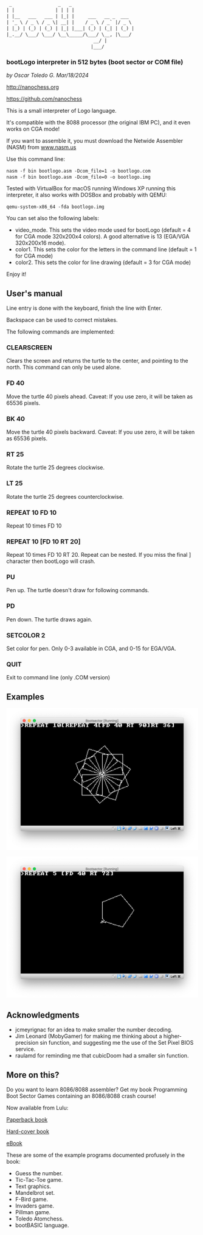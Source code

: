      _                 _   _
    | |               | | | |
    | |__   ___   ___ | |_| |     ___   __ _  ___
    | '_ \ / _ \ / _ \| __| |    / _ \ / _` |/ _ \
    | |_) | (_) | (_) | |_| |___| (_) | (_| | (_) |
    |_.__/ \___/ \___/ \__\_____/\___/ \__, |\___/
                                    __/ |
                                   |___/
### bootLogo interpreter in 512 bytes (boot sector or COM file)

*by Oscar Toledo G. Mar/18/2024*

http://nanochess.org

https://github.com/nanochess

This is a small interpreter of Logo language.

It's compatible with the 8088 processor (the original IBM PC), and it even works on CGA mode!

If you want to assemble it, you must download the Netwide Assembler (NASM) from www.nasm.us

Use this command line:

    nasm -f bin bootlogo.asm -Dcom_file=1 -o bootlogo.com
    nasm -f bin bootlogo.asm -Dcom_file=0 -o bootlogo.img

Tested with VirtualBox for macOS running Windows XP running this interpreter, it also works with DOSBox and probably with QEMU:

    qemu-system-x86_64 -fda bootlogo.img

You can set also the following labels:

* video_mode. This sets the video mode used for bootLogo (default = 4 for CGA mode 320x200x4 colors). A good alternative is 13 (EGA/VGA 320x200x16 mode).
* color1. This sets the color for the letters in the command line (default = 1 for CGA mode)
* color2. This sets the color for line drawing (default = 3 for CGA mode)

Enjoy it!

## User's manual

Line entry is done with the keyboard, finish the line with Enter.

Backspace can be used to correct mistakes.

The following commands are implemented:

### CLEARSCREEN

Clears the screen and returns the turtle to the center, and pointing to the north. This command can only be used alone.

### FD 40

Move the turtle 40 pixels ahead. Caveat: If you use zero, it will be taken as 65536 pixels.

### BK 40

Move the turtle 40 pixels backward. Caveat: If you use zero, it will be taken as 65536 pixels.

### RT 25

Rotate the turtle  25 degrees clockwise.

### LT 25

Rotate the turtle 25 degrees counterclockwise.

### REPEAT 10 FD 10

Repeat 10 times FD 10

### REPEAT 10 [FD 10 RT 20]

Repeat 10 times FD 10 RT 20. Repeat can be nested. If you miss the final ] character then bootLogo will crash.

### PU

Pen up. The turtle doesn't draw for following commands.

### PD

Pen down. The turtle draws again.

### SETCOLOR 2

Set color for pen. Only 0-3 available in CGA, and 0-15 for EGA/VGA.

### QUIT

Exit to command line (only .COM version)

## Examples

![bootLogo command sequence](example3.png)

![Result of bootLogo command sequence](example4.png)

## Acknowledgments

* jcmeyrignac for an idea to make smaller the number decoding.
* Jim Leonard (MobyGamer) for making me thinking about a higher-precision sin function, and suggesting me the use of the Set Pixel BIOS service.
* raulamd for reminding me that cubicDoom had a smaller sin function.

## More on this?

Do you want to learn 8086/8088 assembler? Get my book Programming Boot Sector Games containing an 8086/8088 crash course!

Now available from Lulu:

[Paperback book](http://www.lulu.com/shop/oscar-toledo-gutierrez/programming-boot-sector-games/paperback/product-24188564.html)

[Hard-cover book](http://www.lulu.com/shop/oscar-toledo-gutierrez/programming-boot-sector-games/hardcover/product-24188530.html)

[eBook](https://nanochess.org/store.html)

These are some of the example programs documented profusely
in the book:

  * Guess the number.
  * Tic-Tac-Toe game.
  * Text graphics.
  * Mandelbrot set.
  * F-Bird game.
  * Invaders game.
  * Pillman game.
  * Toledo Atomchess.
  * bootBASIC language.
